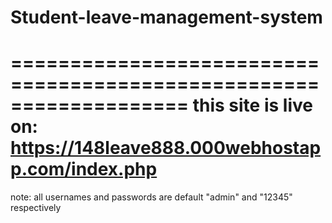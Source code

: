 # Student-leave-management-system 

===================================================================
this site is live on: https://148leave888.000webhostapp.com/index.php
===================================================================

note: all usernames and passwords are default "admin" and "12345" respectively
